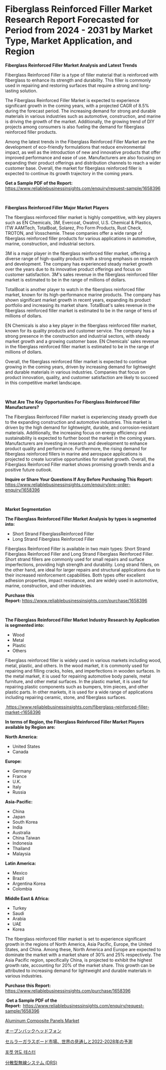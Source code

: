 <p><h1>Fiberglass Reinforced Filler Market Research Report Forecasted for Period from 2024 -  2031 by Market Type, Market Application, and Region</h1></p><p><strong>Fiberglass Reinforced Filler Market Analysis and Latest Trends</strong></p>
<p><p>Fiberglass Reinforced Filler is a type of filler material that is reinforced with fiberglass to enhance its strength and durability. This filler is commonly used in repairing and restoring surfaces that require a strong and long-lasting solution.</p><p>The Fiberglass Reinforced Filler Market is expected to experience significant growth in the coming years, with a projected CAGR of 8.5% during the forecast period. The increasing demand for strong and durable materials in various industries such as automotive, construction, and marine is driving the growth of the market. Additionally, the growing trend of DIY projects among consumers is also fueling the demand for fiberglass reinforced filler products.</p><p>Among the latest trends in the Fiberglass Reinforced Filler Market are the development of eco-friendly formulations that reduce environmental impact, as well as the introduction of new and innovative products that offer improved performance and ease of use. Manufacturers are also focusing on expanding their product offerings and distribution channels to reach a wider customer base. Overall, the market for fiberglass reinforced filler is expected to continue its growth trajectory in the coming years.</p></p>
<p><strong>Get a Sample PDF of the Report:&nbsp;</strong> <a href="https://www.reliablebusinessinsights.com/enquiry/request-sample/1658396">https://www.reliablebusinessinsights.com/enquiry/request-sample/1658396</a></p>
<p>&nbsp;</p>
<p><strong>Fiberglass Reinforced Filler Major Market Players</strong></p>
<p><p>The fiberglass reinforced filler market is highly competitive, with key players such as EN Chemicals, 3M, Evercoat, Owatrol, U.S. Chemical & Plastics, ITW AAMTech, TotalBoat, Solarez, Pro Form Products, Rust Check, TROTON, and Vosschemie. These companies offer a wide range of fiberglass reinforced filler products for various applications in automotive, marine, construction, and industrial sectors.</p><p>3M is a major player in the fiberglass reinforced filler market, offering a diverse range of high-quality products with a strong emphasis on research and development. The company has experienced steady market growth over the years due to its innovative product offerings and focus on customer satisfaction. 3M's sales revenue in the fiberglass reinforced filler market is estimated to be in the range of millions of dollars.</p><p>TotalBoat is another player to watch in the fiberglass reinforced filler market, known for its high-performance marine products. The company has shown significant market growth in recent years, expanding its product portfolio and increasing its market share. TotalBoat's sales revenue in the fiberglass reinforced filler market is estimated to be in the range of tens of millions of dollars.</p><p>EN Chemicals is also a key player in the fiberglass reinforced filler market, known for its quality products and customer service. The company has a strong presence in the construction and industrial sectors, with steady market growth and a growing customer base. EN Chemicals' sales revenue in the fiberglass reinforced filler market is estimated to be in the range of millions of dollars.</p><p>Overall, the fiberglass reinforced filler market is expected to continue growing in the coming years, driven by increasing demand for lightweight and durable materials in various industries. Companies that focus on product innovation, quality, and customer satisfaction are likely to succeed in this competitive market landscape.</p></p>
<p>&nbsp;</p>
<p><strong>What Are The Key Opportunities For Fiberglass Reinforced Filler Manufacturers?</strong></p>
<p><p>The Fiberglass Reinforced Filler market is experiencing steady growth due to the expanding construction and automotive industries. This market is driven by the high demand for lightweight, durable, and corrosion-resistant materials. Additionally, the increasing focus on energy efficiency and sustainability is expected to further boost the market in the coming years. Manufacturers are investing in research and development to enhance product quality and performance. Furthermore, the rising demand for fiberglass reinforced fillers in marine and aerospace applications is projected to create lucrative opportunities for market growth. Overall, the Fiberglass Reinforced Filler market shows promising growth trends and a positive future outlook.</p></p>
<p><strong>Inquire or Share Your Questions If Any Before Purchasing This Report:</strong> <a href="https://www.reliablebusinessinsights.com/enquiry/pre-order-enquiry/1658396">https://www.reliablebusinessinsights.com/enquiry/pre-order-enquiry/1658396</a></p>
<p>&nbsp;</p>
<p><strong>Market Segmentation</strong></p>
<p><strong>The Fiberglass Reinforced Filler Market Analysis by types is segmented into:</strong></p>
<p><ul><li>Short Strand FiberglassReinforced Filler</li><li>Long Strand Fiberglass Reinforced Filler</li></ul></p>
<p><p>Fiberglass Reinforced Filler is available in two main types: Short Strand Fiberglass Reinforced Filler and Long Strand Fiberglass Reinforced Filler. Short strand fillers are commonly used for small repairs and surface imperfections, providing high strength and durability. Long strand fillers, on the other hand, are ideal for larger repairs and structural applications due to their increased reinforcement capabilities. Both types offer excellent adhesion properties, impact resistance, and are widely used in automotive, marine, construction, and other industries.</p></p>
<p><strong>Purchase this Report:&nbsp;</strong><a href="https://www.reliablebusinessinsights.com/purchase/1658396">https://www.reliablebusinessinsights.com/purchase/1658396</a></p>
<p>&nbsp;</p>
<p><strong>The Fiberglass Reinforced Filler Market Industry Research by Application is segmented into:</strong></p>
<p><ul><li>Wood</li><li>Metal</li><li>Plastic</li><li>Others</li></ul></p>
<p><p>Fiberglass reinforced filler is widely used in various markets including wood, metal, plastic, and others. In the wood market, it is commonly used for repairing and filling cracks, holes, and imperfections in wooden surfaces. In the metal market, it is used for repairing automotive body panels, metal furniture, and other metal surfaces. In the plastic market, it is used for repairing plastic components such as bumpers, trim pieces, and other plastic parts. In other markets, it is used for a wide range of applications including repairing ceramic, stone, and fiberglass surfaces.</p></p>
<p><a href="https://www.reliablebusinessinsights.com/fiberglass-reinforced-filler-market-r1658396">&nbsp;https://www.reliablebusinessinsights.com/fiberglass-reinforced-filler-market-r1658396</a></p>
<p><strong>In terms of Region, the Fiberglass Reinforced Filler Market Players available by Region are:</strong></p>
<p>
    <p> <strong> North America: </strong>
        <ul>
            <li>United States</li>
            <li>Canada</li>
        </ul>
        </p> 
    <p> <strong> Europe: </strong>
        <ul>
            <li>Germany</li>
            <li>France</li>
            <li>U.K.</li>
            <li>Italy</li>
            <li>Russia</li>
        </ul>
        </p> 
    <p> <strong> Asia-Pacific: </strong>
        <ul>
            <li>China</li>
            <li>Japan</li>
            <li>South Korea</li>
            <li>India</li>
            <li>Australia</li>
            <li>China Taiwan</li>
            <li>Indonesia</li>
            <li>Thailand</li>
            <li>Malaysia</li>
        </ul>
        </p> 
    <p> <strong> Latin America: </strong>
        <ul>
            <li>Mexico</li>
            <li>Brazil</li>
            <li>Argentina Korea</li>
            <li>Colombia</li>
        </ul>
        </p> 
    <p> <strong> Middle East & Africa: </strong>
        <ul>
            <li>Turkey</li>
            <li>Saudi</li>
            <li>Arabia</li>
            <li>UAE</li>
            <li>Korea</li>
        </ul>
    </p>
    </p>
<p><p>The fiberglass reinforced filler market is set to experience significant growth in the regions of North America, Asia Pacific, Europe, the United States, and China. Among these, North America and Europe are expected to dominate the market with a market share of 30% and 25% respectively. The Asia Pacific region, specifically China, is projected to exhibit the highest growth rate, accounting for 20% of the market share. This growth can be attributed to increasing demand for lightweight and durable materials in various industries.</p></p>
<p><strong>Purchase this Report: </strong><a href="https://www.reliablebusinessinsights.com/purchase/1658396">https://www.reliablebusinessinsights.com/purchase/1658396</a></p>
<p>&nbsp;<strong>Get a Sample PDF of the Report:&nbsp;&nbsp;</strong><a href="https://www.reliablebusinessinsights.com/enquiry/request-sample/1658396">https://www.reliablebusinessinsights.com/enquiry/request-sample/1658396</a></p>
<p><strong></strong></p>
<p><p><a href="https://github.com/Airanohannonzb68e5pb53oc1/Market-Research-Report-List-3/blob/main/aluminum-composite-panels-market.md">Aluminum Composite Panels Market</a></p><p><a href="https://medium.com/@reyeshowell655/%E3%82%B0%E3%83%AD%E3%83%BC%E3%83%90%E3%83%AB%E3%82%AA%E3%83%BC%E3%83%97%E3%83%B3%E3%83%90%E3%83%83%E3%82%AF%E3%83%98%E3%83%83%E3%83%89%E3%83%95%E3%82%A9%E3%83%B3%E5%B8%82%E5%A0%B4%E3%81%AE%E3%82%B5%E3%82%A4%E3%82%BA%E3%81%AF-%E6%A5%AD%E7%95%8C%E4%BA%88%E6%B8%AC%E3%81%AB%E3%82%88%E3%82%8B%E3%81%A82024%E5%B9%B4%E3%81%8B%E3%82%892031%E5%B9%B4%E3%81%BE%E3%81%A7%E3%81%AB%E5%B9%B4%E7%8E%87-%E3%81%AE%E6%88%90%E9%95%B7%E3%82%92%E7%B5%8C%E9%A8%93%E3%81%99%E3%82%8B%E8%A6%8B%E8%BE%BC%E3%81%BF%E3%81%A7%E3%81%99-5aa87afbe554">オープンバックヘッドフォン</a></p><p><a href="https://github.com/RandallRunte2023/Market-Research-Report-List-1/blob/main/2603710130460.md">セルラーガラスボード市場、世界の見通しと2022-2028年の予測</a></p><p><a href="https://github.com/ahmadrevanz10/Market-Research-Report-List-1/blob/main/8469711118705.md">포켓 염도 테스터</a></p><p><a href="https://medium.com/@arimuller2009/%E3%82%B0%E3%83%AD%E3%83%BC%E3%83%90%E3%83%AB%E5%88%86%E6%95%A3%E5%9E%8B%E7%84%A1%E7%B7%9A%E3%82%B7%E3%82%B9%E3%83%86%E3%83%A0drs%E7%94%A3%E6%A5%AD-%E7%A8%AE%E9%A1%9E-%E3%82%A2%E3%83%97%E3%83%AA%E3%82%B1%E3%83%BC%E3%82%B7%E3%83%A7%E3%83%B3-%E5%B8%82%E5%A0%B4%E3%83%97%E3%83%AC%E3%82%A4%E3%83%A4%E3%83%BC-%E5%9C%B0%E5%9F%9F%E5%88%A5%E6%88%90%E9%95%B7%E5%88%86%E6%9E%90-%E3%81%8A%E3%82%88%E3%81%B3%E5%B0%86%E6%9D%A5%E3%81%AE%E3%82%B7%E3%83%8A%E3%83%AA%E3%82%AA-2024%E5%B9%B4-2031%E5%B9%B4-ba6a39bb6378">分散型無線システム (DRS)</a></p></p>